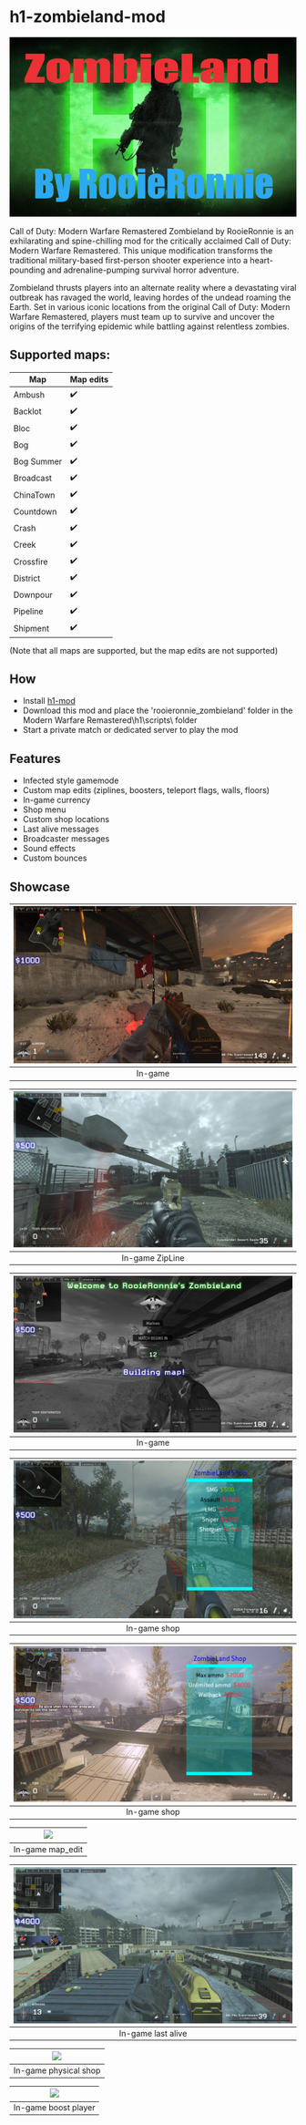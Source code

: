 # h1-zombieland-mod

<p align="center">
    <img src="assets/github/banner.png?raw=true" />
</p>

Call of Duty: Modern Warfare Remastered Zombieland by RooieRonnie is an exhilarating and spine-chilling mod for the critically acclaimed Call of Duty: Modern Warfare Remastered. This unique modification transforms the traditional military-based first-person shooter experience into a heart-pounding and adrenaline-pumping survival horror adventure.

Zombieland thrusts players into an alternate reality where a devastating viral outbreak has ravaged the world, leaving hordes of the undead roaming the Earth. Set in various iconic locations from the original Call of Duty: Modern Warfare Remastered, players must team up to survive and uncover the origins of the terrifying epidemic while battling against relentless zombies.

## Supported maps:

| Map        | Map edits |
| ---------- | --------- |
| Ambush     | ✔️        |
| Backlot    | ✔️        |
| Bloc       | ✔️        |
| Bog        | ✔️        |
| Bog Summer | ✔️        |
| Broadcast  | ✔️        |
| ChinaTown  | ✔️        |
| Countdown  | ✔️        |
| Crash      | ✔️        |
| Creek      | ✔️        |
| Crossfire  | ✔️        |
| District   | ✔️        |
| Downpour   | ✔️        |
| Pipeline   | ✔️        |
| Shipment   | ✔️        |

(Note that all maps are supported, but the map edits are not supported)

## How

- Install [h1-mod](https://github.com/h1-mod/h1-mod)
- Download this mod and place the 'rooieronnie_zombieland' folder in the Modern Warfare Remastered\h1\scripts\ folder
- Start a private match or dedicated server to play the mod

## Features

- Infected style gamemode
- Custom map edits (ziplines, boosters, teleport flags, walls, floors)
- In-game currency
- Shop menu
- Custom shop locations
- Last alive messages
- Broadcaster messages
- Sound effects
- Custom bounces

## Showcase

| <img src="assets/github/zombie_land_1.png?raw=true" /> |
| :----------------------------------------------------: |
|                        In-game                         |

| <img src="assets/github/zombie_land_9.png?raw=true" /> |
| :----------------------------------------------------: |
|                    In-game ZipLine                     |

| <img src="assets/github/zombie_land_2.png?raw=true" /> |
| :----------------------------------------------------: |
|                        In-game                         |

| <img src="assets/github/zombie_land_3.png?raw=true" /> |
| :----------------------------------------------------: |
|                      In-game shop                      |

| <img src="assets/github/zombie_land_4.png?raw=true" /> |
| :----------------------------------------------------: |
|                      In-game shop                      |

| <img src="assets/github/zombie_land_5.png?raw=true" /> |
| :----------------------------------------------------: |
|                    In-game map_edit                    |

| <img src="assets/github/zombie_land_6.png?raw=true" /> |
| :----------------------------------------------------: |
|                   In-game last alive                   |

| <img src="assets/github/zombie_land_7.png?raw=true" /> |
| :----------------------------------------------------: |
|                 In-game physical shop                  |

| <img src="assets/github/zombie_land_8.png?raw=true" /> |
| :----------------------------------------------------: |
|                  In-game boost player                  |
